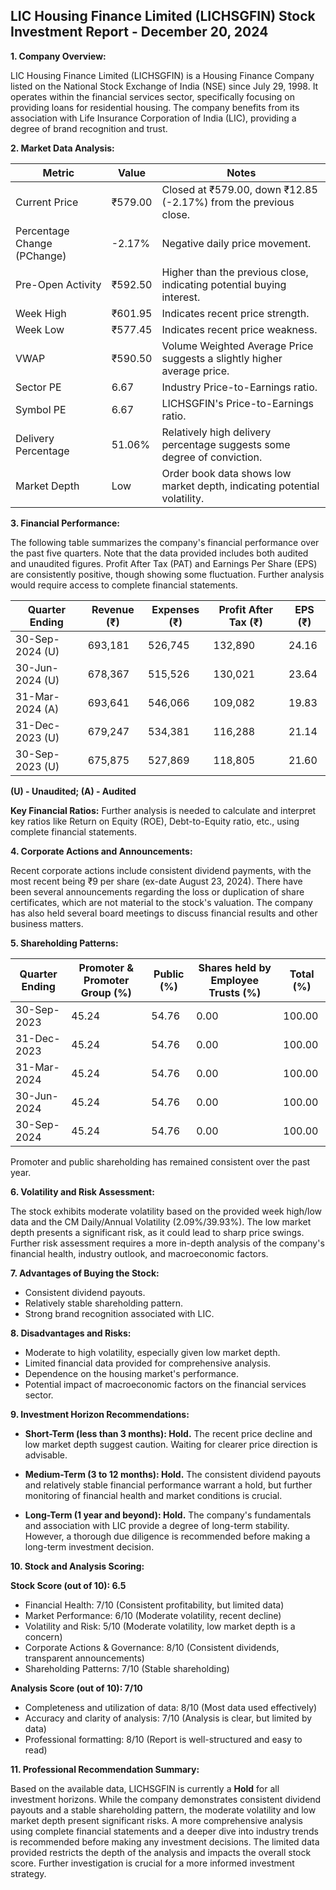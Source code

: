 ## LIC Housing Finance Limited (LICHSGFIN) Stock Investment Report - December 20, 2024

**1. Company Overview:**

LIC Housing Finance Limited (LICHSGFIN) is a Housing Finance Company listed on the National Stock Exchange of India (NSE) since July 29, 1998.  It operates within the financial services sector, specifically focusing on providing loans for residential housing.  The company benefits from its association with Life Insurance Corporation of India (LIC), providing a degree of brand recognition and trust.

**2. Market Data Analysis:**

| Metric                     | Value          | Notes                                                              |
|-----------------------------|-----------------|----------------------------------------------------------------------|
| Current Price               | ₹579.00         | Closed at ₹579.00, down ₹12.85 (-2.17%) from the previous close. |
| Percentage Change (PChange) | -2.17%          | Negative daily price movement.                                      |
| Pre-Open Activity          | ₹592.50         | Higher than the previous close, indicating potential buying interest.|
| Week High                    | ₹601.95         | Indicates recent price strength.                                     |
| Week Low                     | ₹577.45         | Indicates recent price weakness.                                    |
| VWAP                        | ₹590.50         | Volume Weighted Average Price suggests a slightly higher average price.|
| Sector PE                   | 6.67            | Industry Price-to-Earnings ratio.                                   |
| Symbol PE                   | 6.67            | LICHSGFIN's Price-to-Earnings ratio.                                |
| Delivery Percentage         | 51.06%          | Relatively high delivery percentage suggests some degree of conviction.|
| Market Depth                | Low              | Order book data shows low market depth, indicating potential volatility.|


**3. Financial Performance:**

The following table summarizes the company's financial performance over the past five quarters.  Note that the data provided includes both audited and unaudited figures.  Profit After Tax (PAT) and Earnings Per Share (EPS) are consistently positive, though showing some fluctuation.  Further analysis would require access to complete financial statements.

| Quarter Ending      | Revenue (₹)     | Expenses (₹)    | Profit After Tax (₹) | EPS (₹)  |
|----------------------|-----------------|-----------------|-----------------------|---------|
| 30-Sep-2024 (U)     | 693,181         | 526,745         | 132,890               | 24.16    |
| 30-Jun-2024 (U)     | 678,367         | 515,526         | 130,021               | 23.64    |
| 31-Mar-2024 (A)     | 693,641         | 546,066         | 109,082               | 19.83    |
| 31-Dec-2023 (U)     | 679,247         | 534,381         | 116,288               | 21.14    |
| 30-Sep-2023 (U)     | 675,875         | 527,869         | 118,805               | 21.60    |

**(U) - Unaudited; (A) - Audited**

**Key Financial Ratios:**  Further analysis is needed to calculate and interpret key ratios like Return on Equity (ROE), Debt-to-Equity ratio, etc., using complete financial statements.

**4. Corporate Actions and Announcements:**

Recent corporate actions include consistent dividend payments, with the most recent being ₹9 per share (ex-date August 23, 2024).  There have been several announcements regarding the loss or duplication of share certificates, which are not material to the stock's valuation.  The company has also held several board meetings to discuss financial results and other business matters.

**5. Shareholding Patterns:**

| Quarter Ending | Promoter & Promoter Group (%) | Public (%) | Shares held by Employee Trusts (%) | Total (%) |
|-----------------|-----------------------------|------------|---------------------------------|-----------|
| 30-Sep-2023     | 45.24                        | 54.76       | 0.00                           | 100.00     |
| 31-Dec-2023     | 45.24                        | 54.76       | 0.00                           | 100.00     |
| 31-Mar-2024     | 45.24                        | 54.76       | 0.00                           | 100.00     |
| 30-Jun-2024     | 45.24                        | 54.76       | 0.00                           | 100.00     |
| 30-Sep-2024     | 45.24                        | 54.76       | 0.00                           | 100.00     |

Promoter and public shareholding has remained consistent over the past year.

**6. Volatility and Risk Assessment:**

The stock exhibits moderate volatility based on the provided week high/low data and the CM Daily/Annual Volatility (2.09%/39.93%).  The low market depth presents a significant risk, as it could lead to sharp price swings.  Further risk assessment requires a more in-depth analysis of the company's financial health, industry outlook, and macroeconomic factors.

**7. Advantages of Buying the Stock:**

* Consistent dividend payouts.
* Relatively stable shareholding pattern.
* Strong brand recognition associated with LIC.

**8. Disadvantages and Risks:**

* Moderate to high volatility, especially given low market depth.
* Limited financial data provided for comprehensive analysis.
* Dependence on the housing market's performance.
* Potential impact of macroeconomic factors on the financial services sector.


**9. Investment Horizon Recommendations:**

* **Short-Term (less than 3 months): Hold.** The recent price decline and low market depth suggest caution.  Waiting for clearer price direction is advisable.

* **Medium-Term (3 to 12 months): Hold.**  The consistent dividend payouts and relatively stable financial performance warrant a hold, but further monitoring of financial health and market conditions is crucial.

* **Long-Term (1 year and beyond): Hold.**  The company's fundamentals and association with LIC provide a degree of long-term stability. However, a thorough due diligence is recommended before making a long-term investment decision.


**10. Stock and Analysis Scoring:**

**Stock Score (out of 10): 6.5**

* Financial Health: 7/10 (Consistent profitability, but limited data)
* Market Performance: 6/10 (Moderate volatility, recent decline)
* Volatility and Risk: 5/10 (Moderate volatility, low market depth is a concern)
* Corporate Actions & Governance: 8/10 (Consistent dividends, transparent announcements)
* Shareholding Patterns: 7/10 (Stable shareholding)

**Analysis Score (out of 10): 7/10**

* Completeness and utilization of data: 8/10 (Most data used effectively)
* Accuracy and clarity of analysis: 7/10 (Analysis is clear, but limited by data)
* Professional formatting: 8/10 (Report is well-structured and easy to read)


**11. Professional Recommendation Summary:**

Based on the available data, LICHSGFIN is currently a **Hold** for all investment horizons.  While the company demonstrates consistent dividend payouts and a stable shareholding pattern, the moderate volatility and low market depth present significant risks.  A more comprehensive analysis using complete financial statements and a deeper dive into industry trends is recommended before making any investment decisions.  The limited data provided restricts the depth of the analysis and impacts the overall stock score.  Further investigation is crucial for a more informed investment strategy.

